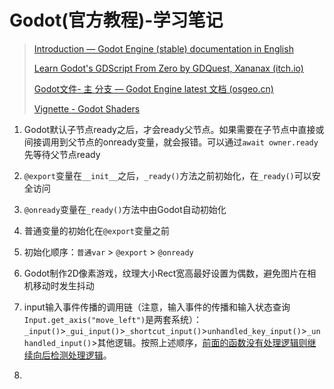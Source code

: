 # Godot(官方教程)-学习笔记

> [Introduction — Godot Engine (stable) documentation in English](https://docs.godotengine.org/en/stable/about/introduction.html)
>
> [Learn Godot's GDScript From Zero by GDQuest, Xananax (itch.io)](https://gdquest.itch.io/learn-godot-gdscript)
>
> [Godot文件- 主 分支 — Godot Engine latest 文档 (osgeo.cn)](https://www.osgeo.cn/godot/index.html)
>
> [Vignette - Godot Shaders](https://godotshaders.com/shader/vignette/)

1. Godot默认子节点ready之后，才会ready父节点。如果需要在子节点中直接或间接调用到父节点的onready变量，就会报错。可以通过`await owner.ready ` 先等待父节点ready
2. `@export`变量在`__init__`之后，`_ready()`方法之前初始化，在`_ready()`可以安全访问
3. `@onready`变量在`_ready()`方法中由Godot自动初始化
4. 普通变量的初始化在`@export`变量之前
5. 初始化顺序：`普通var` > `@export` > `@onready`
6. Godot制作2D像素游戏，纹理大小Rect宽高最好设置为偶数，避免图片在相机移动时发生抖动
7. input输入事件传播的调用链（注意，输入事件的传播和输入状态查询`Input.get_axis("move_left")`是两套系统）：`_input()`>`_gui_input()`>`_shortcut_input()`>`unhandled_key_input()`>`_unhandled_input()`>其他逻辑。按照上述顺序，<u>前面的函数没有处理逻辑则继续向后检测处理逻辑</u>。

8. 